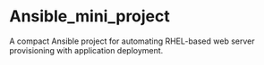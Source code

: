 # Ansible_mini_project
A compact Ansible project for automating RHEL-based web server provisioning with application deployment.
